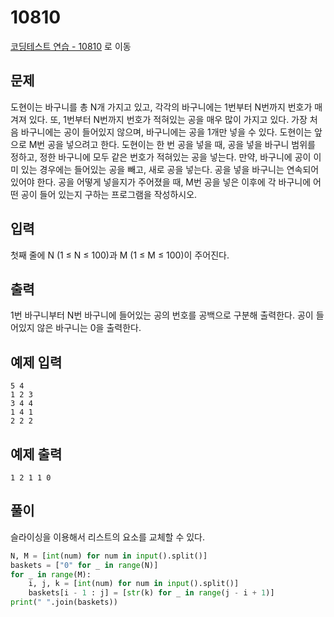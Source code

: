 # 10810

[코딩테스트 연습 - 10810][1] 로 이동

## 문제

도현이는 바구니를 총 N개 가지고 있고, 각각의 바구니에는 1번부터 N번까지 번호가 매겨져 있다. 또, 1번부터 N번까지 번호가 적혀있는 공을 매우 많이 가지고 있다. 가장 처음 바구니에는 공이 들어있지 않으며, 바구니에는 공을 1개만 넣을 수 있다.
도현이는 앞으로 M번 공을 넣으려고 한다. 도현이는 한 번 공을 넣을 때, 공을 넣을 바구니 범위를 정하고, 정한 바구니에 모두 같은 번호가 적혀있는 공을 넣는다. 만약, 바구니에 공이 이미 있는 경우에는 들어있는 공을 빼고, 새로 공을 넣는다. 공을 넣을 바구니는 연속되어 있어야 한다.
공을 어떻게 넣을지가 주어졌을 때, M번 공을 넣은 이후에 각 바구니에 어떤 공이 들어 있는지 구하는 프로그램을 작성하시오.

## 입력

첫째 줄에 N (1 ≤ N ≤ 100)과 M (1 ≤ M ≤ 100)이 주어진다.

## 출력

1번 바구니부터 N번 바구니에 들어있는 공의 번호를 공백으로 구분해 출력한다. 공이 들어있지 않은 바구니는 0을 출력한다.

## 예제 입력

```
5 4
1 2 3
3 4 4
1 4 1
2 2 2
```

## 예제 출력

```
1 2 1 1 0
```

## 풀이

슬라이싱을 이용해서 리스트의 요소를 교체할 수 있다.

```python
N, M = [int(num) for num in input().split()]
baskets = ["0" for _ in range(N)]
for _ in range(M):
    i, j, k = [int(num) for num in input().split()]
    baskets[i - 1 : j] = [str(k) for _ in range(j - i + 1)]
print(" ".join(baskets))

```

[1]: https://www.acmicpc.net/problem/10810
